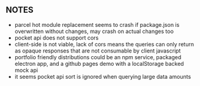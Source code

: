 NOTES
---
- parcel hot module replacement seems to crash if package.json is overwritten without changes, may crash on actual changes too
- pocket api does not support cors
- client-side is not viable, lack of cors means the queries can only return as opaque responses that are not consumable by client javascript
- portfolio friendly distributions could be an npm service, packaged electron app, and a github pages demo with a localStorage backed mock api
- it seems pocket api sort is ignored when querying large data amounts

